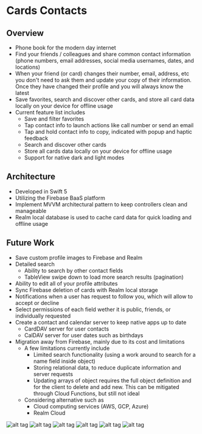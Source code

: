 # Cards Contacts 

## Overview
* Phone book for the modern day internet 
* Find your friends / colleagues and share common contact information (phone numbers, email addresses, social media usernames, dates, and locations)
* When your friend (or card) changes their number, email, address, etc you don't need to ask them and update your copy of their information. Once they have changed their profile and you will always know the latest
* Save favorites, search and discover other cards, and store all card data locally on your device for offline usage
* Current feature list includes
  - Save and filter favorites
  - Tap contact info to launch actions like call number or send an email
  - Tap and hold contact info to copy, indicated with popup and haptic feedback
  - Search and discover other cards
  - Store all cards data locally on your device for offline usage
  - Support for native dark and light modes

## Architecture
* Developed in Swift 5
* Utilizing the Firebase BaaS platform
* Implement MVVM architectural pattern to keep controllers clean and manageable
* Realm local database is used to cache card data for quick loading and offline usage

## Future Work
* Save custom profile images to Firebase and Realm
* Detailed search
  - Ability to search by other contact fields
  - TableView swipe down to load more search results (pagination)
* Ability to edit all of your profile attributes
* Sync Firebase deletion of cards with Realm local storage
* Notifications when a user has request to follow you, which will allow to accept or decline
* Select permissions of each field wether it is public, friends, or individually requested
* Create a contact and calendar server to keep native apps up to date
  - CardDAV server for user contacts
  - CalDAV server for user dates such as birthdays
* Migration away from Firebase, mainly due to its cost and limitations
  - A few limitations currently include
    - Limited search functionality (using a work around to search for a name field inside object)
    - Storing relational data, to reduce duplicate information and server requests
    - Updating arrays of object requires the full object definition and for the client to delete and add new. This can be mitigated through Cloud Functions, but still not ideal
  - Considering alternative such as
    - Cloud computing services (AWS, GCP, Azure)
    - Realm Cloud
    
![alt tag](https://user-images.githubusercontent.com/14320184/72694518-3d715680-3b03-11ea-8098-32366f459310.gif)
![alt tag](https://user-images.githubusercontent.com/14320184/72694014-5aa52580-3b01-11ea-9b20-a2c0319770c9.PNG)
![alt tag](https://user-images.githubusercontent.com/14320184/72694010-5a0c8f00-3b01-11ea-8383-2cfeaa56f6bd.PNG)
![alt tag](https://user-images.githubusercontent.com/14320184/72694011-5a0c8f00-3b01-11ea-90c1-9c3ad2067068.PNG)
![alt tag](https://user-images.githubusercontent.com/14320184/72694012-5a0c8f00-3b01-11ea-9f9a-4009257e38a2.PNG)
![alt tag](https://user-images.githubusercontent.com/14320184/72694013-5aa52580-3b01-11ea-946f-53cfe219a75e.PNG)
